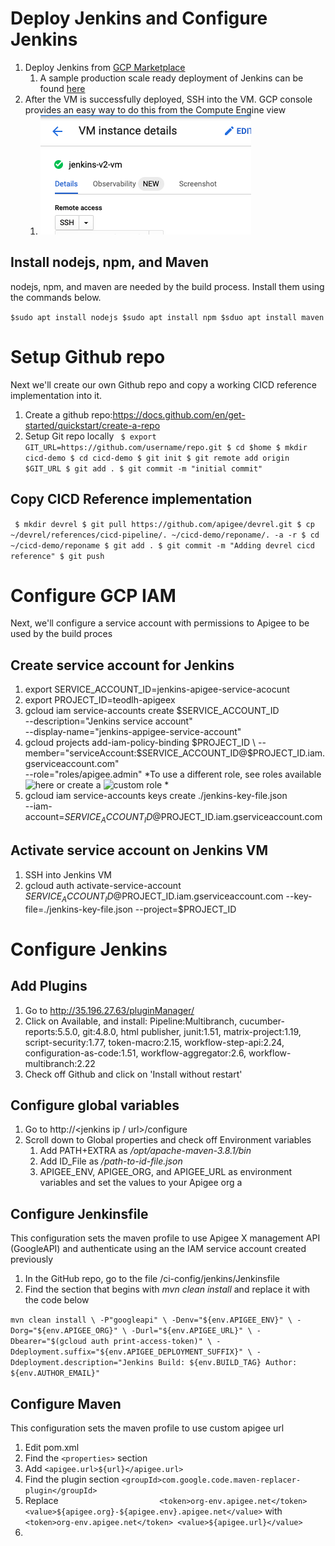 # Deploy Jenkins and Configure Jenkins
1. Deploy Jenkins from [GCP Marketplace](https://pantheon.corp.google.com/marketplace/product/click-to-deploy-images/jenkins)
	1. A sample production scale ready deployment of Jenkins can be found [here](https://cloud.google.com/architecture/using-jenkins-for-distributed-builds-on-compute-engine)
1. After the VM is successfully deployed, SSH into the VM. GCP console provides an easy way to do this from the Compute Engine view
	1. ![SSH](./images/ssh-vm.png)

## Install nodejs, npm, and Maven
nodejs, npm, and maven are needed by the build process. Install them using the commands below.

`$sudo apt install nodejs
 $sudo apt install npm
 $sduo apt install maven`
  
# Setup Github repo
Next we'll create our own Github repo and copy a working CICD reference implementation into it.

1. Create a github repo:https://docs.github.com/en/get-started/quickstart/create-a-repo 
1. Setup Git repo locally
` $ export GIT_URL=https://github.com/username/repo.git
  $ cd $home
  $ mkdir cicd-demo
  $ cd cicd-demo
  $ git init
  $ git remote add origin $GIT_URL
  $ git add .
  $ git commit -m "initial commit"`
  
## Copy CICD Reference implementation
` $ mkdir devrel
  $ git pull https://github.com/apigee/devrel.git
  $ cp ~/devrel/references/cicd-pipeline/. ~/cicd-demo/reponame/. -a -r
  $ cd ~/cicd-demo/reponame
  $ git add .
  $ git commit -m "Adding devrel cicd reference"
  $ git push`
  
# Configure GCP IAM
Next, we'll configure a service account with permissions to Apigee to be used by the build proces
## Create service account for Jenkins
1. export SERVICE_ACCOUNT_ID=jenkins-apigee-service-acocunt
1. export PROJECT_ID=teodlh-apigeex
1. gcloud iam service-accounts create $SERVICE_ACCOUNT_ID \
    --description="Jenkins service account" \
    --display-name="jenkins-appigee-service-account"   
1. gcloud projects add-iam-policy-binding $PROJECT_ID \
    --member="serviceAccount:$SERVICE_ACCOUNT_ID@$PROJECT_ID.iam.gserviceaccount.com" \
    --role="roles/apigee.admin"
*To use a different role, see roles available ![here](https://cloud.google.com/iam/docs/understanding-roles#apigee-roles) or create a ![custom role](https://cloud.google.com/iam/docs/understanding-custom-roles) *
1. gcloud iam service-accounts keys create ./jenkins-key-file.json \
    --iam-account=$SERVICE_ACCOUNT_ID@$PROJECT_ID.iam.gserviceaccount.com
    
## Activate service account on Jenkins VM
1. SSH into Jenkins VM
1. gcloud auth activate-service-account $SERVICE_ACCOUNT_ID@$PROJECT_ID.iam.gserviceaccount.com --key-file=./jenkins-key-file.json --project=$PROJECT_ID
  
# Configure Jenkins
 
## Add Plugins
1. Go to http://35.196.27.63/pluginManager/
1. Click on Available, and install: Pipeline:Multibranch, cucumber-reports:5.5.0, git:4.8.0, html publisher, junit:1.51, matrix-project:1.19, script-security:1.77, token-macro:2.15, workflow-step-api:2.24, configuration-as-code:1.51, workflow-aggregator:2.6, workflow-multibranch:2.22
1. Check off Github and click on 'Install without restart'

## Configure global variables
1. Go to http://<jenkins ip / url>/configure
1. Scroll down to Global properties and check off Environment variables
	1. Add PATH+EXTRA as */opt/apache-maven-3.8.1/bin*
	1. Add ID_File as */path-to-id-file.json*
	3. APIGEE_ENV, APIGEE_ORG, and APIGEE_URL as environment variables and set the values to your Apigee org a
  
## Configure Jenkinsfile 
This configuration sets the maven profile to use Apigee X management API (GoogleAPI) and authenticate using an the IAM service account created previously
1. In the GitHub repo, go to the file /ci-config/jenkins/Jenkinsfile
1. Find the section that begins with *mvn clean install* and replace it with the code below

`mvn clean install \
                -P"googleapi" \
                -Denv="${env.APIGEE_ENV}" \
                -Dorg="${env.APIGEE_ORG}" \
                -Durl="${env.APIGEE_URL}" \
                -Dbearer="$(gcloud auth print-access-token)" \
                -Ddeployment.suffix="${env.APIGEE_DEPLOYMENT_SUFFIX}" \
                -Ddeployment.description="Jenkins Build: ${env.BUILD_TAG} Author: ${env.AUTHOR_EMAIL}"
`
## Configure Maven
This configuration sets the maven profile to use custom apigee url
1. Edit pom.xml
1. Find the `<properties>` section
1. Add `<apigee.url>${url}</apigee.url>`
1. Find the plugin section `<groupId>com.google.code.maven-replacer-plugin</groupId>`
1. Replace 
 ` 						<token>org-env.apigee.net</token>
							<value>${apigee.org}-${apigee.env}.apigee.net</value>`
   with 
  ` 					<token>org-env.apigee.net</token>
							<value>${apigee.url}</value>`  
1. 

  
  
  



